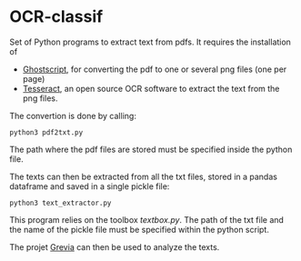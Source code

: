 # OCR-classif

Set of Python programs to extract text from pdfs.
It requires the installation of 
* [Ghostscript](https://www.ghostscript.com/), for converting the pdf to one or several png files (one per page)
* [Tesseract](https://github.com/tesseract-ocr/tesseract), an open source OCR software to extract the text from the png files. 

The convertion is done by calling:
```
python3 pdf2txt.py
```
The path where the pdf files are stored must be specified inside the python file.

The texts can then be extracted from all the txt files, stored in a pandas dataframe and saved in a single pickle file:
```
python3 text_extractor.py
```
This program relies on the toolbox *textbox.py*. The path of the txt file and the name of the pickle file must be specified within the python script.

The projet [Grevia](https://github.com/bricaud/Grevia) can then be used to analyze the texts.